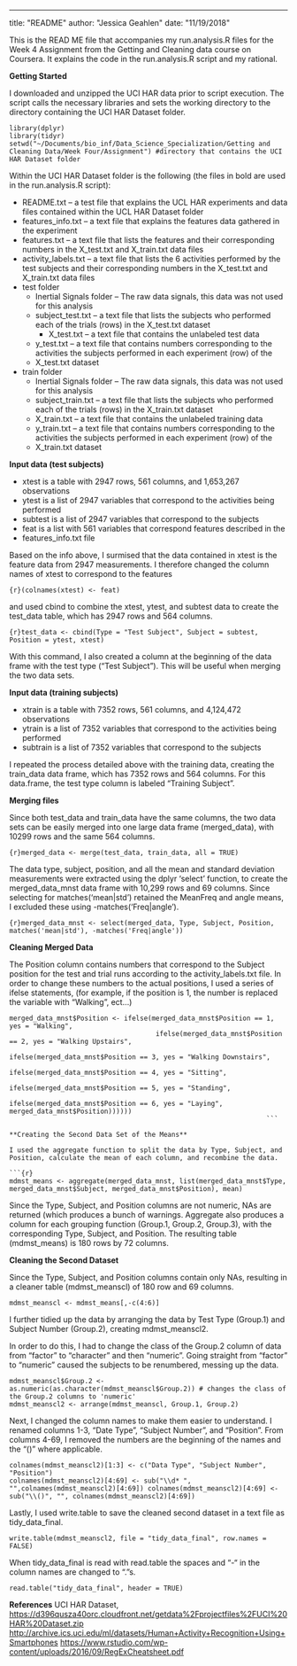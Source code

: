 ---
title: "README"
author: "Jessica Geahlen"
date: "11/19/2018"

This is the READ ME file that accompanies my run.analysis.R files for the Week 4 Assignment from the Getting and Cleaning data course on Coursera. It explains the code in the run.analysis.R script and my rational.

**Getting Started**

I downloaded and unzipped the UCI HAR data prior to script execution. 
The script calls the necessary libraries and sets the working directory to the directory containing the UCI HAR Dataset folder. 

```{r}
library(dplyr)
library(tidyr)
setwd("~/Documents/bio_inf/Data_Science_Specialization/Getting and Cleaning Data/Week Four/Assignment") #directory that contains the UCI HAR Dataset folder
```

Within the UCI HAR Dataset folder is the following (the files in bold are used in the run.analysis.R script):

* README.txt – a test file that explains the UCL HAR experiments and data files contained within the UCL HAR Dataset folder
* features_info.txt – a text file that explains the features data gathered in the experiment
* features.txt – a text file that lists the features and their corresponding numbers in the X_test.txt and X_train.txt data files 
* activity_labels.txt – a text file that lists the 6 activities performed by the test subjects and their corresponding numbers in the X_test.txt and X_train.txt data files
* test folder
  + Inertial Signals folder – The raw data signals, this data was not used for this analysis
  + subject_test.txt – a text file that lists the subjects who performed each of the trials (rows) in the X_test.txt dataset
	+ X_test.txt – a text file that contains the unlabeled test data
  + y_test.txt – a text file that contains numbers corresponding to the activities the subjects performed in each experiment (row) of the              
  + X_test.txt dataset
* train folder
  + Inertial Signals folder – The raw data signals, this data was not used for this analysis
  + subject_train.txt – a text file that lists the subjects who performed each of the trials (rows) in the X_train.txt dataset
  + X_train.txt – a text file that contains the unlabeled training data
  + y_train.txt – a text file that contains numbers corresponding to the activities the subjects performed in each experiment (row) of the
  + X_train.txt dataset

**Input data (test subjects)**

* xtest is a table with 2947 rows, 561 columns, and 1,653,267 observations
* ytest is a list of 2947 variables that correspond to the activities being performed
* subtest is a list of 2947 variables that correspond to the subjects
* feat is a list with 561 variables that correspond features described in the 
* features_info.txt file

Based on the info above, I surmised that the data contained in xtest is the feature data from 2947 measurements. I therefore changed the column names of xtest to correspond to the features

```{r}(colnames(xtest) <- feat)``` 

and used cbind to combine the xtest, ytest, and subtest data to create the test_data table, which has 2947 rows and 564 columns.

```{r}test_data <- cbind(Type = "Test Subject", Subject = subtest, Position = ytest, xtest)```

With this command, I also created a column at the beginning of the data frame with the test type (“Test Subject”). This will be useful when merging the two data sets. 

**Input data (training subjects)**

* xtrain is a table with 7352 rows, 561 columns, and 4,124,472 observations
* ytrain is a list of 7352 variables that correspond to the activities being performed
* subtrain is a list of 7352 variables that correspond to the subjects

I repeated the process detailed above with the training data, creating the train_data data frame, which has 7352 rows and 564 columns. For this data.frame, the test type column is labeled “Training Subject”.

**Merging files**

Since both test_data and train_data have the same columns, the two data sets can be easily merged into one large data frame (merged_data), with 10299 rows and the same 564 columns. 

```{r}merged_data <- merge(test_data, train_data, all = TRUE)```

The data type, subject, position, and all the mean and standard deviation measurements were extracted using the dplyr ‘select’ function, to create the merged_data_mnst data frame with 10,299 rows and 69 columns. Since selecting for matches(‘mean|std’) retained the MeanFreq and angle means, I excluded these using -matches(‘Freq|angle’).

```{r}merged_data_mnst <- select(merged_data, Type, Subject, Position, matches('mean|std'), -matches('Freq|angle'))```

**Cleaning Merged Data**

The Position column contains numbers that correspond to the Subject position for the test and trial runs according to the activity_labels.txt file. In order to change these numbers to the actual positions, I used a series of ifelse statements, (for example, if the position is 1, the number is replaced the variable with “Walking”, ect…)

```{r}
merged_data_mnst$Position <- ifelse(merged_data_mnst$Position == 1, yes = "Walking",
                                     ifelse(merged_data_mnst$Position == 2, yes = "Walking Upstairs",
                                            ifelse(merged_data_mnst$Position == 3, yes = "Walking Downstairs",
                                                   ifelse(merged_data_mnst$Position == 4, yes = "Sitting",
                                                          ifelse(merged_data_mnst$Position == 5, yes = "Standing", 
                                                                 ifelse(merged_data_mnst$Position == 6, yes = "Laying", merged_data_mnst$Position))))))
                                                                 ```

**Creating the Second Data Set of the Means**

I used the aggregate function to split the data by Type, Subject, and Position, calculate the mean of each column, and recombine the data. 

```{r} 
mdmst_means <- aggregate(merged_data_mnst, list(merged_data_mnst$Type, merged_data_mnst$Subject, merged_data_mnst$Position), mean)
```

Since the Type, Subject, and Position columns are not numeric, NAs are returned (which produces a bunch of warnings. Aggregate also produces a column for each grouping function (Group.1, Group.2, Group.3), with the corresponding Type, Subject, and Position. The resulting table (mdmst_means) is 180 rows by 72 columns. 

**Cleaning the Second Dataset**

Since the Type, Subject, and Position columns contain only NAs, resulting in a cleaner table (mdmst_meanscl) of 180 row and 69 columns. 

```{r}
mdmst_meanscl <- mdmst_means[,-c(4:6)]
```

I further tidied up the data by arranging the data by Test Type (Group.1) and Subject Number (Group.2), creating mdmst_meanscl2. 

In order to do this, I had to change the class of the Group.2 column of data from “factor” to “character” and then “numeric”. Going straight from “factor” to “numeric” caused the subjects to be renumbered, messing up the data.

```{r}
mdmst_meanscl$Group.2 <- as.numeric(as.character(mdmst_meanscl$Group.2)) # changes the class of the Group.2 columns to 'numeric'
mdmst_meanscl2 <- arrange(mdmst_meanscl, Group.1, Group.2)
```

Next, I changed the column names to make them easier to understand. I renamed columns 1-3, “Date Type”, “Subject Number”, and “Position”. From columns 4-69, I removed the numbers are the beginning of the names and the “()” where applicable.

```{r}
colnames(mdmst_meanscl2)[1:3] <- c("Data Type", "Subject Number", "Position") 
colnames(mdmst_meanscl2)[4:69] <- sub("\\d* ", "",colnames(mdmst_meanscl2)[4:69]) colnames(mdmst_meanscl2)[4:69] <- sub("\\()", "", colnames(mdmst_meanscl2)[4:69])
```
Lastly, I used write.table to save the cleaned second dataset in a text file as tidy_data_final. 

```{r}
write.table(mdmst_meanscl2, file = "tidy_data_final", row.names = FALSE)
```

When tidy_data_final is read with read.table the spaces and “-“ in the column names are changed to “.”s. 
```{r}
read.table("tidy_data_final", header = TRUE)
```

**References**
UCI HAR Dataset, https://d396qusza40orc.cloudfront.net/getdata%2Fprojectfiles%2FUCI%20HAR%20Dataset.zip
http://archive.ics.uci.edu/ml/datasets/Human+Activity+Recognition+Using+Smartphones
https://www.rstudio.com/wp-content/uploads/2016/09/RegExCheatsheet.pdf







